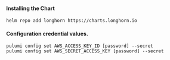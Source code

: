 #### Installing the Chart
```hcl
helm repo add longhorn https://charts.longhorn.io
```

#### Configuration credential values.
```hcl
pulumi config set AWS_ACCESS_KEY_ID [password] --secret
pulumi config set AWS_SECRET_ACCESS_KEY [password] --secret
```